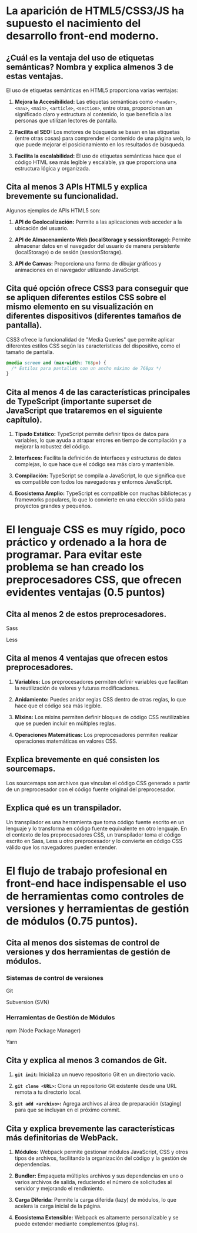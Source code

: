 # La aparición de HTML5/CSS3/JS ha supuesto el nacimiento del desarrollo front-end moderno.
## ¿Cuál es la ventaja del uso de etiquetas semánticas? Nombra y explica almenos 3 de estas ventajas.

El uso de etiquetas semánticas en HTML5 proporciona varias ventajas:

1. **Mejora la Accesibilidad:** Las etiquetas semánticas como `<header>`, `<nav>`, `<main>`, `<article>`, `<section>`, entre otras, proporcionan un significado claro y estructura al contenido, lo que beneficia a las personas que utilizan lectores de pantalla.

2. **Facilita el SEO:** Los motores de búsqueda se basan en las etiquetas (entre otras cosas) para comprender el contenido de una página web, lo que puede mejorar el posicionamiento en los resultados de búsqueda.

3. **Facilita la escalabilidad:** El uso de etiquetas semánticas hace que el código HTML sea más legible y escalable, ya que proporciona una estructura lógica y organizada.

## Cita al menos 3 APIs HTML5 y explica brevemente su funcionalidad.

Algunos ejemplos de APIs HTML5 son:

1. **API de Geolocalización:** Permite a las aplicaciones web acceder a la ubicación del usuario.

2. **API de Almacenamiento Web (localStorage y sessionStorage):** Permite almacenar datos en el navegador del usuario de manera persistente (localStorage) o de sesión (sessionStorage).

3. **API de Canvas:** Proporciona una forma de dibujar gráficos y animaciones en el navegador utilizando JavaScript.

## Cita qué opción ofrece CSS3 para conseguir que se apliquen diferentes estilos CSS sobre el mismo elemento en su visualización en diferentes dispositivos (diferentes tamaños de pantalla).

CSS3 ofrece la funcionalidad de "Media Queries" que permite aplicar diferentes estilos CSS según las características del dispositivo, como el tamaño de pantalla.

```css
@media screen and (max-width: 768px) {
  /* Estilos para pantallas con un ancho máximo de 768px */
}
```

## Cita al menos 4 de las características principales de TypeScript (importante superset de JavaScript que trataremos en el siguiente capítulo).

1. **Tipado Estático:** TypeScript permite definir tipos de datos para variables, lo que ayuda a atrapar errores en tiempo de compilación y a mejorar la robustez del código.

2. **Interfaces:** Facilita la definición de interfaces y estructuras de datos complejas, lo que hace que el código sea más claro y mantenible.

3. **Compilación:** TypeScript se compila a JavaScript, lo que significa que es compatible con todos los navegadores y entornos JavaScript.

4. **Ecosistema Amplio:** TypeScript es compatible con muchas bibliotecas y frameworks populares, lo que lo convierte en una elección sólida para proyectos grandes y pequeños.

# El lenguaje CSS es muy rígido, poco práctico y ordenado a la hora de programar. Para evitar este problema se han creado los preprocesadores CSS, que ofrecen evidentes ventajas (0.5 puntos)

## Cita al menos 2 de estos preprocesadores.

Sass

Less

## Cita al menos 4 ventajas que ofrecen estos preprocesadores.

1. **Variables:** Los preprocesadores permiten definir variables que facilitan la reutilización de valores y futuras modificaciones.

2. **Anidamiento:** Puedes anidar reglas CSS dentro de otras reglas, lo que hace que el código sea más legible.

3. **Mixins:** Los mixins permiten definir bloques de código CSS reutilizables que se pueden incluir en múltiples reglas.

4. **Operaciones Matemáticas:** Los preprocesadores permiten realizar operaciones matemáticas en valores CSS.

## Explica brevemente en qué consisten los sourcemaps.

Los sourcemaps son archivos que vinculan el código CSS generado a partir de un preprocesador con el código fuente original del preprocesador.

## Explica qué es un transpilador.

Un transpilador es una herramienta que toma código fuente escrito en un lenguaje y lo transforma en código fuente equivalente en otro lenguaje. En el contexto de los preprocesadores CSS, un transpilador toma el código escrito en Sass, Less u otro preprocesador y lo convierte en código CSS válido que los navegadores pueden entender.

# El flujo de trabajo profesional en front-end hace indispensable el uso de herramientas como controles de versiones y herramientas de gestión de módulos (0.75 puntos).

## Cita al menos dos sistemas de control de versiones y dos herramientas de gestión de módulos.

### Sistemas de control de versiones

Git

Subversion (SVN) 

### Herramientas de Gestión de Módulos

npm (Node Package Manager)

Yarn

## Cita y explica al menos 3 comandos de Git.

1. **`git init`:** Inicializa un nuevo repositorio Git en un directorio vacío.

2. **`git clone <URL>`:** Clona un repositorio Git existente desde una URL remota a tu directorio local.

3. **`git add <archivo>`:** Agrega archivos al área de preparación (staging) para que se incluyan en el próximo commit.

## Cita y explica brevemente las características más definitorias de WebPack.

1. **Módulos:** Webpack permite gestionar módulos JavaScript, CSS y otros tipos de archivos, facilitando la organización del código y la gestión de dependencias.

2. **Bundler:** Empaqueta múltiples archivos y sus dependencias en uno o varios archivos de salida, reduciendo el número de solicitudes al servidor y mejorando el rendimiento.

3. **Carga Diferida:** Permite la carga diferida (lazy) de módulos, lo que acelera la carga inicial de la página.

4. **Ecosistema Extensible:** Webpack es altamente personalizable y se puede extender mediante complementos (plugins).
